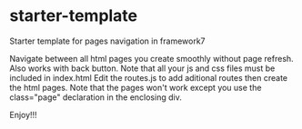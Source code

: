 # starter-template
Starter template for pages navigation in framework7

Navigate between all html pages you create smoothly without page refresh. Also works with back button. Note that all your js and css files must be included in index.html
Edit the routes.js to add aditional routes then create the html pages. Note that the pages won't work except you use the class="page" declaration in the enclosing div.

Enjoy!!!
